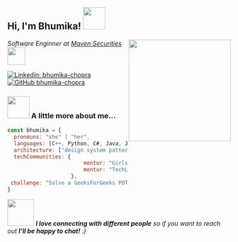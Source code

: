 <h2> Hi, I'm Bhumika! <img src="https://media.giphy.com/media/mGcNjsfWAjY5AEZNw6/giphy.gif" width="50"></h2>
<img align='right' src="https://i.giphy.com/media/v1.Y2lkPTc5MGI3NjExcjN4ZWw3dGo0YjJ2aTJoNTlic2I3OG44dmthbDc1cTVmamF5bndxaiZlcD12MV9pbnRlcm5hbF9naWZfYnlfaWQmY3Q9cw/dWxO36Jzd6bTSt5dIY/giphy.gif" width="230">
<p><em>Software Enginner at <a href="https://www.mavensecurities.com/">Maven Securities</a><img src="https://media.tenor.com/BoDofDkAurYAAAAC/peachcry-peachmad.gif" width="40">
</em></p>

[![Linkedin: bhumika-chopra](https://img.shields.io/badge/LinkedIn-0077B5?logo=bhumikachopra&logoColor=white)](https://www.linkedin.com/in/bhumika-chopra-740717165)
[![GitHub bhumika-chopra](https://img.shields.io/github/followers/thaiane?label=follow&style=social)](https://github.com/Bhumika-Chopra)


### <img src="https://media.giphy.com/media/VgCDAzcKvsR6OM0uWg/giphy.gif" width="50"> A little more about me...  

```javascript
const bhumika = {
  pronouns: "she" | "her",
  languages: [C++, Python, C#, Java, Julia, MATLAB, HTML, CSS,],
  architecture: ["design system pattern", "low latency development", "financial maths"],
  techCommunities: {
                        mentor: "GirlsWhoCode",
                        mentor: "TechLadies",
                    },
 challenge: "Solve a GeeksForGeeks POTD each day!"
}
```

<img src="https://media.giphy.com/media/LnQjpWaON8nhr21vNW/giphy.gif" width="60"> <em><b>I love connecting with different people</b> so if you want to reach out <b>I'll be happy to chat!</b> :)</em>
